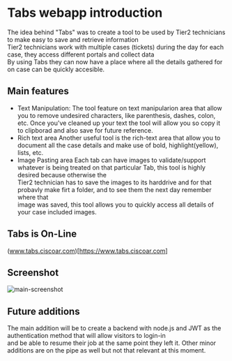 # Tabs webapp introduction
The idea behind "Tabs" was to create a tool to be used by Tier2 technicians to make easy to save and retrieve information<br>
Tier2 technicians work with multiple cases (tickets) during the day for each case, they access different portals and collect data<br>
By using Tabs they can now have a place where all the details gathered for on case can be quickly accesible.<br>
## Main features
* Text Manipulation:
The tool feature on text manipularion area that allow you to remove undesired characters, like parenthesis, dashes, colon, etc.
Once you've cleaned up your text the tool will allow you so copy it to clipborad and also save for future reference.
* Rich text area
Another useful tool is the rich-text area that allow you to document all the case details and make use of bold, highlight(yellow), lists, etc.
* Image Pasting area
  Each tab can have images to validate/support whatever is being treated on that particular Tab, this tool is highly desired because otherwise the <br>
  Tier2 technician has to save the images to its harddrive and for that probavly make firt a folder, and to see them the next day remember where that<br>
  image was saved, this tool allows you to quickly access all details of your case included images.
## Tabs is On-Line
(www.tabs.ciscoar.com)[https://www.tabs.ciscoar.com]
## Screenshot
![main-screenshot](https://github.com/user-attachments/assets/44b2c27a-4086-4c08-a274-43c1bd724bf1)
## Future additions
The main addition will be to create a backend with node.js and JWT as the authentication method that will allow visitors to login-in<br>
and be able to resume their job at the same point they left it.
Other minor additions are on the pipe as well but not that relevant at this moment.

